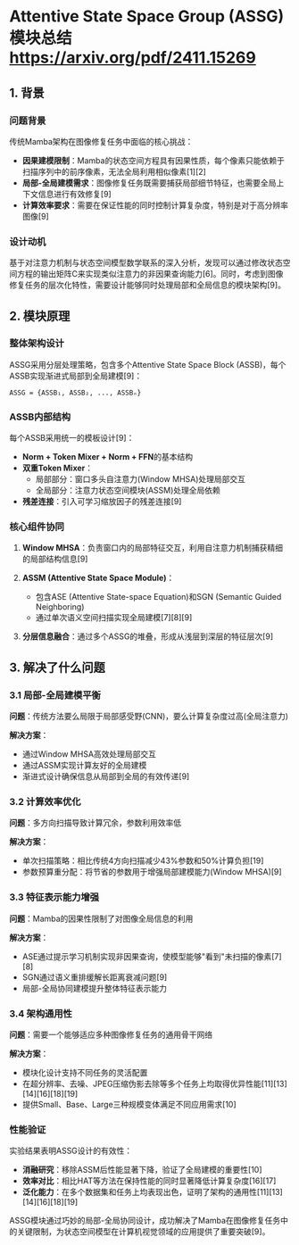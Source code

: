 # Attentive State Space Group (ASSG) 模块总结 https://arxiv.org/pdf/2411.15269

## 1. 背景

### 问题背景
传统Mamba架构在图像修复任务中面临的核心挑战：
- **因果建模限制**：Mamba的状态空间方程具有因果性质，每个像素只能依赖于扫描序列中的前序像素，无法全局利用相似像素[1][2]
- **局部-全局建模需求**：图像修复任务既需要捕获局部细节特征，也需要全局上下文信息进行有效修复[9]
- **计算效率要求**：需要在保证性能的同时控制计算复杂度，特别是对于高分辨率图像[9]

### 设计动机
基于对注意力机制与状态空间模型数学联系的深入分析，发现可以通过修改状态空间方程的输出矩阵C来实现类似注意力的非因果查询能力[6]。同时，考虑到图像修复任务的层次化特性，需要设计能够同时处理局部和全局信息的模块架构[9]。

## 2. 模块原理

### 整体架构设计
ASSG采用分层处理策略，包含多个Attentive State Space Block (ASSB)，每个ASSB实现渐进式局部到全局建模[9]：

```
ASSG = {ASSB₁, ASSB₂, ..., ASSBₙ}
```

### ASSB内部结构
每个ASSB采用统一的模板设计[9]：
- **Norm + Token Mixer + Norm + FFN**的基本结构
- **双重Token Mixer**：
  - 局部部分：窗口多头自注意力(Window MHSA)处理局部交互
  - 全局部分：注意力状态空间模块(ASSM)处理全局依赖
- **残差连接**：引入可学习缩放因子的残差连接[9]

### 核心组件协同
1. **Window MHSA**：负责窗口内的局部特征交互，利用自注意力机制捕获精细的局部结构信息[9]

2. **ASSM (Attentive State Space Module)**：
   - 包含ASE (Attentive State-space Equation)和SGN (Semantic Guided Neighboring)
   - 通过单次语义空间扫描实现全局建模[7][8][9]

3. **分层信息融合**：通过多个ASSG的堆叠，形成从浅层到深层的特征层次[9]

## 3. 解决了什么问题

### 3.1 局部-全局建模平衡
**问题**：传统方法要么局限于局部感受野(CNN)，要么计算复杂度过高(全局注意力)

**解决方案**：
- 通过Window MHSA高效处理局部交互
- 通过ASSM实现计算友好的全局建模
- 渐进式设计确保信息从局部到全局的有效传递[9]

### 3.2 计算效率优化
**问题**：多方向扫描导致计算冗余，参数利用效率低

**解决方案**：
- 单次扫描策略：相比传统4方向扫描减少43%参数和50%计算负担[19]
- 参数预算重分配：将节省的参数用于增强局部建模能力(Window MHSA)[9]

### 3.3 特征表示能力增强
**问题**：Mamba的因果性限制了对图像全局信息的利用

**解决方案**：
- ASE通过提示学习机制实现非因果查询，使模型能够"看到"未扫描的像素[7][8]
- SGN通过语义重排缓解长距离衰减问题[9]
- 局部-全局协同建模提升整体特征表示能力

### 3.4 架构通用性
**问题**：需要一个能够适应多种图像修复任务的通用骨干网络

**解决方案**：
- 模块化设计支持不同任务的灵活配置
- 在超分辨率、去噪、JPEG压缩伪影去除等多个任务上均取得优异性能[11][13][14][16][18][19]
- 提供Small、Base、Large三种规模变体满足不同应用需求[10]

### 性能验证
实验结果表明ASSG设计的有效性：
- **消融研究**：移除ASSM后性能显著下降，验证了全局建模的重要性[10]
- **效率对比**：相比HAT等方法在保持性能的同时显著降低计算复杂度[16][17]
- **泛化能力**：在多个数据集和任务上均表现出色，证明了架构的通用性[11][13][14][16][18][19]

ASSG模块通过巧妙的局部-全局协同设计，成功解决了Mamba在图像修复任务中的关键限制，为状态空间模型在计算机视觉领域的应用提供了重要突破[9]。